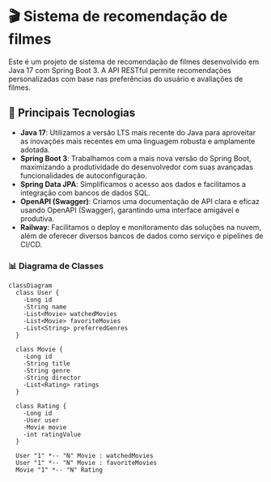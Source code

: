 # 🎬 Sistema de recomendação de filmes

Este é um projeto de sistema de recomendação de filmes desenvolvido em Java 17 com Spring Boot 3. A API RESTful permite recomendações personalizadas com base nas preferências do usuário e avaliações de filmes.

## 🚀 Principais Tecnologias
- **Java 17**: Utilizamos a versão LTS mais recente do Java para aproveitar as inovações mais recentes em uma linguagem robusta e amplamente adotada.
- **Spring Boot 3**: Trabalhamos com a mais nova versão do Spring Boot, maximizando a produtividade do desenvolvedor com suas avançadas funcionalidades de autoconfiguração.
- **Spring Data JPA**: Simplificamos o acesso aos dados e facilitamos a integração com bancos de dados SQL.
- **OpenAPI (Swagger)**: Criamos uma documentação de API clara e eficaz usando OpenAPI (Swagger), garantindo uma interface amigável e produtiva.
- **Railway**: Facilitamos o deploy e monitoramento das soluções na nuvem, além de oferecer diversos bancos de dados como serviço e pipelines de CI/CD.

### 📊 Diagrama de Classes

```mermaid
classDiagram
  class User {
    -Long id
    -String name
    -List<Movie> watchedMovies
    -List<Movie> favoriteMovies
    -List<String> preferredGenres
  }

  class Movie {
    -Long id
    -String title
    -String genre
    -String director
    -List<Rating> ratings
  }

  class Rating {
    -Long id
    -User user
    -Movie movie
    -int ratingValue
  }

  User "1" *-- "N" Movie : watchedMovies
  User "1" *-- "N" Movie : favoriteMovies
  Movie "1" *-- "N" Rating
```
